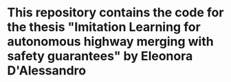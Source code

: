 # This repository contains the code for the thesis "Imitation Learning for autonomous highway merging with safety guarantees" by Eleonora D'Alessandro
